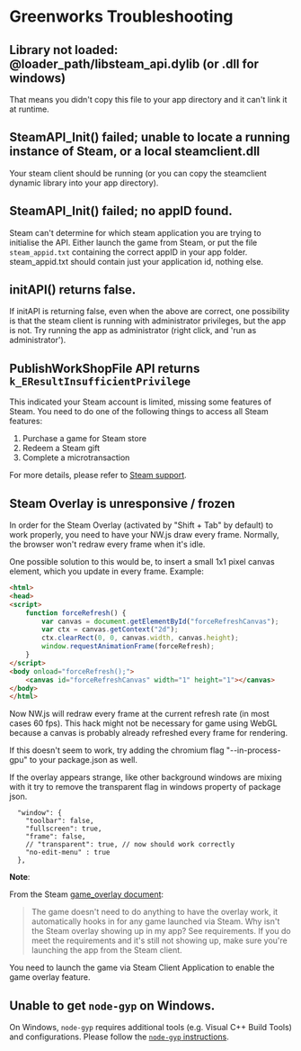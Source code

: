 # Greenworks Troubleshooting

## Library not loaded: @loader_path/libsteam_api.dylib (or .dll for windows)

That means you didn't copy this file to your app directory and it can't link it
at runtime.

## SteamAPI_Init() failed; unable to locate a running instance of Steam, or a local steamclient.dll

Your steam client should be running (or you can copy the steamclient dynamic
library into your app directory).

## SteamAPI_Init() failed; no appID found.

Steam can't determine for which steam application you are trying to initialise
the API. Either launch the game from Steam, or put the file `steam_appid.txt`
containing the correct appID in your app folder. steam_appid.txt should contain
just your application id, nothing else.

## initAPI() returns false.

If initAPI is returning false, even when the above are correct, one possibility
is that the steam client is running with administrator privileges, but the app
is not. Try running the app as administrator
(right click, and 'run as administrator').

## PublishWorkShopFile API returns `k_EResultInsufficientPrivilege`

This indicated your Steam account is limited, missing some features of Steam.
You need to do one of the following things to access all Steam features:

1. Purchase a game for Steam store
2. Redeem a Steam gift
3. Complete a microtransaction

For more details, please refer to
[Steam support](https://support.steampowered.com/kb_article.php?ref=3330-IAGK-7663).

## Steam Overlay is unresponsive / frozen

In order for the Steam Overlay (activated by "Shift + Tab" by default) to work
properly, you need to have your NW.js draw every frame. Normally, the browser
won't redraw every frame when it's idle.

One possible solution to this would be, to insert a small 1x1 pixel canvas
element, which you update in every frame. Example:

```html
<html>
<head>
<script>
    function forceRefresh() {
        var canvas = document.getElementById("forceRefreshCanvas");
        var ctx = canvas.getContext("2d");
        ctx.clearRect(0, 0, canvas.width, canvas.height);
        window.requestAnimationFrame(forceRefresh);
    }
</script>
<body onload="forceRefresh();">
    <canvas id="forceRefreshCanvas" width="1" height="1"></canvas>
</body>
</html>
```

Now NW.js will redraw every frame at the current refresh rate
(in most cases 60 fps). This hack might not be necessary for game using WebGL
because a canvas is probably already refreshed every frame for rendering.

If this doesn't seem to work, try adding the chromium flag "--in-process-gpu"
to your package.json as well.

If the overlay appears strange, like other background windows are mixing with it
try to remove the transparent flag in windows property of package json.

```
  "window": {
    "toolbar": false,
    "fullscreen": true,
    "frame": false,
    // "transparent": true, // now should work correctly
    "no-edit-menu" : true
  },
```

**Note**:

From the Steam
[game_overlay document](https://partner.steamgames.com/documentation/game_overlay):

> The game doesn't need to do anything to have the overlay work, it
> automatically hooks in for any game launched via Steam.
> Why isn't the Steam overlay showing up in my app?
> See requirements. If you do meet the requirements and it's still not showing
> up, make sure you're launching the app from the Steam client.

You need to launch the game via Steam Client Application to enable the game
overlay feature.

## Unable to get `node-gyp` on Windows.

On Windows, `node-gyp` requires additional tools (e.g. Visual C++ Build Tools)
and configurations. Please follow the
[`node-gyp` instructions](https://github.com/nodejs/node-gyp#on-window).
